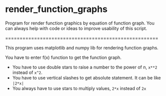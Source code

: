 # render_function_graphs
Program for render function graphics by equation of function graph. You can always help with code or ideas to improve usability of this script.

=====================================================

This program uses matplotlib and numpy lib for rendering function graphs.

You have to enter f(x) function to get the function graph.

- You have to use double stars to raise a number to the power of n, <code>x**2</code> instead of <code>x^2</code>.
- You have to use vertical slashes to get absolute statement. It can be like <code>|2*x|</code>
- You always have to use stars to multiply values, <code>2*x</code> instead of <code>2x</code>
